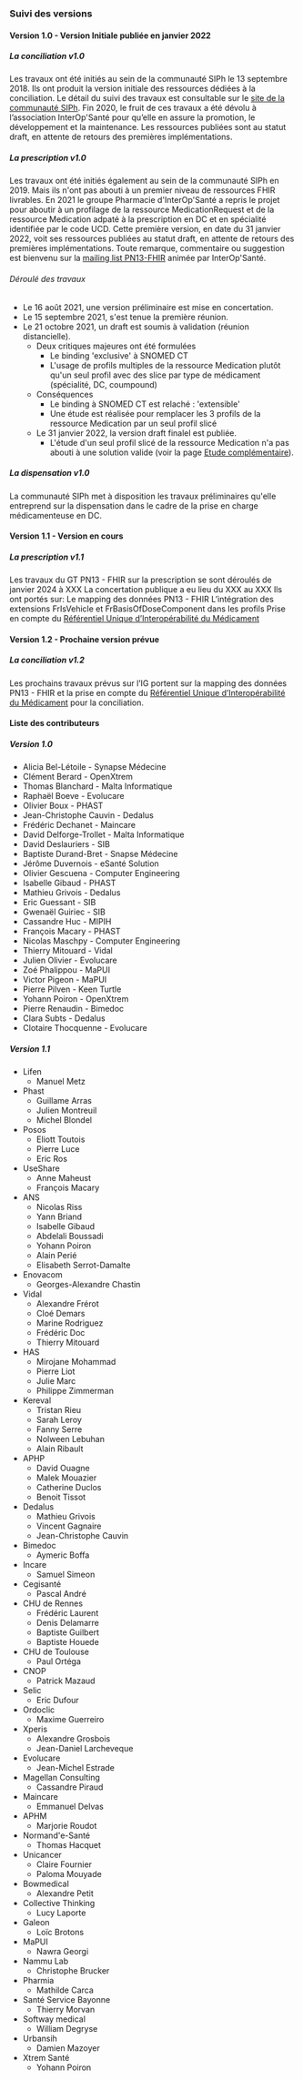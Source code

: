 ### Suivi des versions

#### Version 1.0 - Version Initiale publiée en janvier 2022

##### La conciliation v1.0

Les travaux ont été initiés au sein de la communauté SIPh le 13 septembre 2018. Ils ont produit la version initiale des ressources dédiées à la conciliation. Le détail du suivi des travaux est consultable sur le [site de la communauté SIPh](https://siph.phast.fr/gt-fhir-prise-en-charge-medicamenteuse-du-patient/). Fin 2020, le fruit de ces travaux a été dévolu à l’association InterOp'Santé pour qu’elle en assure la promotion, le développement et la maintenance.
Les ressources publiées sont au statut draft, en attente de retours des premières implémentations.

##### La prescription v1.0

Les travaux ont été initiés également au sein de la communauté SIPh en 2019. Mais ils n'ont pas abouti à un premier niveau de ressources FHIR livrables.
En 2021 le groupe Pharmacie d'InterOp'Santé a repris le projet pour aboutir à un profilage de la ressource MedicationRequest et de la ressource Medication adpaté à la prescription en DC et en spécialité identifiée par le code UCD.
Cette première version, en date du 31 janvier 2022, voit ses ressources publiées au statut draft, en attente de retours des premières implémentations.
Toute remarque, commentaire ou suggestion est bienvenu sur la [mailing list PN13-FHIR](https://groups.google.com/g/pn13-is---interopsante) animée par InterOp'Santé.

###### Déroulé des travaux

- Le 16 août 2021, une version préliminaire est mise en concertation.
- Le 15 septembre 2021, s'est tenue la première réunion.
- Le 21 octobre 2021, un draft est soumis à validation (réunion distancielle).
  - Deux critiques majeures ont été formulées
    - Le binding 'exclusive' à SNOMED CT
    - L'usage de profils multiples de la ressource Medication plutôt qu'un seul profil avec des slice par type de médicament (spécialité, DC, coumpound)
  - Conséquences
    - Le binding à SNOMED CT est relaché : 'extensible'
    - Une étude est réalisée pour remplacer les 3 profils de la ressource Medication par un seul profil slicé
  - Le 31 janvier 2022, la version draft finalel est publiée.
    - L'étude d'un seul profil slicé de la ressource Medication n'a pas abouti à une solution valide (voir la page [Etude complémentaire](prescription-EtudeComplementaire.html)).

##### La dispensation v1.0

La communauté SIPh met à disposition les travaux préliminaires qu'elle entreprend sur la dispensation dans le cadre de la prise en charge médicamenteuse en DC.

#### Version 1.1 - Version en cours

##### La prescription v1.1

Les travaux du GT PN13 - FHIR sur la prescription se sont déroulés de janvier 2024 à XXX
La concertation publique a eu lieu du XXX au XXX
Ils ont portés sur:
Le mapping des données PN13 - FHIR
L’intégration des extensions FrIsVehicle et  FrBasisOfDoseComponent dans les profils
Prise en compte du [Référentiel Unique d’Interopérabilité du Médicament](https://smt.esante.gouv.fr/explorer-les-concepts/terminologie-ref_interop_med)

#### Version 1.2 - Prochaine version prévue

##### La conciliation v1.2

Les prochains travaux prévus sur l’IG portent sur la mapping des données PN13 - FHIR et la prise en compte du  [Référentiel Unique d’Interopérabilité du Médicament](https://smt.esante.gouv.fr/explorer-les-concepts/terminologie-ref_interop_med) pour la conciliation.

#### Liste des contributeurs

##### Version 1.0

- Alicia Bel-Létoile - Synapse Médecine
- Clément Berard - OpenXtrem
- Thomas Blanchard - Malta Informatique
- Raphaël Boeve - Evolucare
- Olivier Boux - PHAST
- Jean-Christophe Cauvin - Dedalus
- Frédéric Dechanet - Maincare
- David Delforge-Trollet - Malta Informatique
- David Deslauriers - SIB
- Baptiste Durand-Bret - Snapse Médecine
- Jérôme Duvernois - eSanté Solution
- Olivier Gescuena - Computer Engineering
- Isabelle Gibaud - PHAST
- Mathieu Grivois - Dedalus
- Eric Guessant - SIB
- Gwenaël Guiriec - SIB
- Cassandre Huc - MIPIH
- François Macary - PHAST
- Nicolas Maschpy - Computer Engineering
- Thierry Mitouard - Vidal
- Julien Olivier - Evolucare
- Zoé Phalippou - MaPUI
- Victor Pigeon - MaPUI
- Pierre Pilven - Keen Turtle
- Yohann Poiron - OpenXtrem
- Pierre Renaudin - Bimedoc
- Clara Subts - Dedalus
- Clotaire Thocquenne - Evolucare

##### Version 1.1

- Lifen
  - Manuel Metz
- Phast
  - Guillame Arras
  - Julien Montreuil
  - Michel Blondel
- Posos
  - Eliott Toutois
  - Pierre Luce
  - Eric Ros
- UseShare
  - Anne Maheust
  - François Macary
- ANS
  - Nicolas Riss
  - Yann Briand
  - Isabelle Gibaud
  - Abdelali Boussadi
  - Yohann Poiron
  - Alain Perié
  - Elisabeth Serrot-Damalte
- Enovacom
  - Georges-Alexandre Chastin
- Vidal
  - Alexandre Frérot
  - Cloé Demars
  - Marine Rodriguez
  - Frédéric Doc
  - Thierry Mitouard
- HAS
  - Mirojane Mohammad
  - Pierre Liot
  - Julie Marc
  - Philippe Zimmerman
- Kereval
  - Tristan Rieu
  - Sarah Leroy
  - Fanny Serre
  - Nolween Lebuhan
  - Alain Ribault
- APHP
  - David Ouagne
  - Malek Mouazier
  - Catherine Duclos
  - Benoit Tissot
- Dedalus
  - Mathieu Grivois
  - Vincent Gagnaire
  - Jean-Christophe Cauvin
- Bimedoc
  - Aymeric Boffa
- Incare
  - Samuel Simeon
- Cegisanté
  - Pascal André
- CHU de Rennes
  - Frédéric Laurent
  - Denis Delamarre
  - Baptiste Guilbert
  - Baptiste Houede
- CHU de Toulouse
  - Paul Ortéga
- CNOP
  - Patrick Mazaud
- Selic
  - Eric Dufour
- Ordoclic
  - Maxime Guerreiro
- Xperis
  - Alexandre Grosbois
  - Jean-Daniel Larcheveque
- Evolucare
  - Jean-Michel Estrade
- Magellan Consulting
  - Cassandre Piraud
- Maincare
  - Emmanuel Delvas
- APHM
  - Marjorie Roudot
- Normand'e-Santé
  - Thomas Hacquet
- Unicancer
  - Claire Fournier
  - Paloma Mouyade
- Bowmedical
  - Alexandre Petit
- Collective Thinking
  - Lucy Laporte
- Galeon
  - Loïc Brotons
- MaPUI
  - Nawra Georgi
- Nammu Lab
  - Christophe Brucker
- Pharmia
  - Mathilde Carca
- Santé Service Bayonne
  - Thierry Morvan
- Softway medical
  - William Degryse
- Urbansih
  - Damien Mazoyer
- Xtrem Santé
  - Yohann Poiron